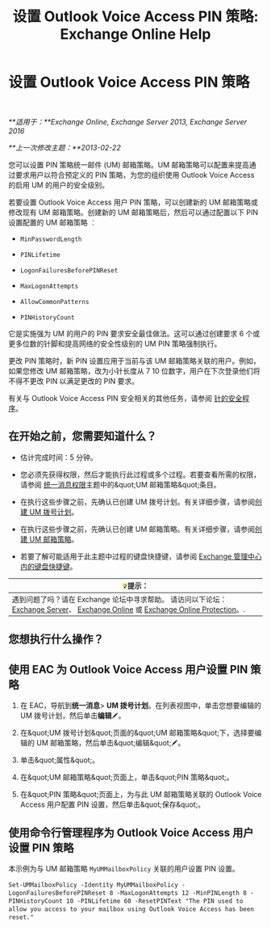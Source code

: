 ﻿---
title: '设置 Outlook Voice Access PIN 策略: Exchange Online Help'
TOCTitle: 设置 Outlook Voice Access PIN 策略
ms:assetid: 5b2800b7-bfa6-4282-975c-0706ae25ad64
ms:mtpsurl: https://technet.microsoft.com/zh-cn/library/Aa998285(v=EXCHG.150)
ms:contentKeyID: 50556577
ms.date: 05/23/2018
mtps_version: v=EXCHG.150
ms.translationtype: MT
---

# 设置 Outlook Voice Access PIN 策略

 

_**适用于：**Exchange Online, Exchange Server 2013, Exchange Server 2016_

_**上一次修改主题：**2013-02-22_

您可以设置 PIN 策略统一邮件 (UM) 邮箱策略。UM 邮箱策略可以配置来提高通过要求用户以符合预定义的 PIN 策略，为您的组织使用 Outlook Voice Access 的启用 UM 的用户的安全级别。

若要设置 Outlook Voice Access 用户 PIN 策略，可以创建新的 UM 邮箱策略或修改现有 UM 邮箱策略。创建新的 UM 邮箱策略后，然后可以通过配置以下 PIN 设置配置的 UM 邮箱策略 ︰

  - `MinPasswordLength`

  - `PINLifetime`

  - `LogonFailuresBeforePINReset`

  - `MaxLogonAttempts`

  - `AllowCommonPatterns`

  - `PINHistoryCount`

它是实施强为 UM 的用户的 PIN 要求安全最佳做法。这可以通过创建要求 6 个或更多位数的针脚和提高网络的安全性级别的 UM PIN 策略强制执行。

更改 PIN 策略时，新 PIN 设置应用于当前与该 UM 邮箱策略关联的用户。例如，如果您修改 UM 邮箱策略，改为小针长度从 7 10 位数字，用户在下次登录他们将不得不更改 PIN 以满足更改的 PIN 要求。

有关与 Outlook Voice Access PIN 安全相关的其他任务，请参阅 [针的安全程序](pin-security-procedures-exchange-2013-help.md)。

## 在开始之前，您需要知道什么？

  - 估计完成时间：5 分钟。

  - 您必须先获得权限，然后才能执行此过程或多个过程。若要查看所需的权限，请参阅 [统一消息权限](unified-messaging-permissions-exchange-2013-help.md)主题中的\&quot;UM 邮箱策略\&quot;条目。

  - 在执行这些步骤之前，先确认已创建 UM 拨号计划。有关详细步骤，请参阅[创建 UM 拨号计划](create-a-um-dial-plan-exchange-2013-help.md)。

  - 在执行这些步骤之前，先确认已创建 UM 邮箱策略。有关详细步骤，请参阅[创建 UM 邮箱策略](create-a-um-mailbox-policy-exchange-2013-help.md)。

  - 若要了解可能适用于此主题中过程的键盘快捷键，请参阅 [Exchange 管理中心内的键盘快捷键](keyboard-shortcuts-in-the-exchange-admin-center-exchange-online-protection-help.md)。

<table>
<thead>
<tr class="header">
<th><img src="images/Bb124558.tip(EXCHG.150).gif" title="提示" alt="提示" />提示：</th>
</tr>
</thead>
<tbody>
<tr class="odd">
<td>遇到问题了吗？请在 Exchange 论坛中寻求帮助。 请访问以下论坛：<a href="https://go.microsoft.com/fwlink/p/?linkid=60612">Exchange Server</a>、 <a href="https://go.microsoft.com/fwlink/p/?linkid=267542">Exchange Online</a> 或 <a href="https://go.microsoft.com/fwlink/p/?linkid=285351">Exchange Online Protection</a>。.</td>
</tr>
</tbody>
</table>


## 您想执行什么操作？

## 使用 EAC 为 Outlook Voice Access 用户设置 PIN 策略

1.  在 EAC，导航到**统一消息**\> **UM 拨号计划**。在列表视图中，单击您想要编辑的 UM 拨号计划，然后单击**编辑**![编辑图标](images/Bb124582.6f53ccb2-1f13-4c02-bea0-30690e6ea71d(EXCHG.150).gif "编辑图标")。

2.  在\&quot;UM 拨号计划\&quot;页面的\&quot;UM 邮箱策略\&quot;下，选择要编辑的 UM 邮箱策略，然后单击\&quot;编辑\&quot;![编辑图标](images/Bb124582.6f53ccb2-1f13-4c02-bea0-30690e6ea71d(EXCHG.150).gif "编辑图标")。

3.  单击\&quot;属性\&quot;。

4.  在\&quot;UM 邮箱策略\&quot;页面上，单击\&quot;PIN 策略\&quot;。

5.  在\&quot;PIN 策略\&quot;页面上，为与此 UM 邮箱策略关联的 Outlook Voice Access 用户配置 PIN 设置，然后单击\&quot;保存\&quot;。

## 使用命令行管理程序为 Outlook Voice Access 用户设置 PIN 策略

本示例为与 UM 邮箱策略 `MyUMMailboxPolicy` 关联的用户设置 PIN 设置。

    Set-UMMailboxPolicy -Identity MyUMMailboxPolicy -LogonFailuresBeforePINReset 8 -MaxLogonAttempts 12 -MinPINLength 8 -PINHistoryCount 10 -PINLifetime 60 -ResetPINText "The PIN used to allow you access to your mailbox using Outlook Voice Access has been reset."

